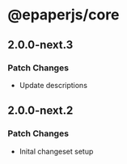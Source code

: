 # @epaperjs/core

## 2.0.0-next.3

### Patch Changes

-   Update descriptions

## 2.0.0-next.2

### Patch Changes

-   Inital changeset setup
